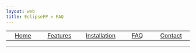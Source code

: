 ```yaml
---
layout: web
title: EclipseFP > FAQ
---
```


<!-- The list of elements -->
<center>
<table id="tableofcontents">
  <tr>
    <td width="160px" align="center" class="toc"><a href="index.html">Home</a></td>
    <td width="160px" align="center" class="toc"><a href="features.html">Features</a></td>
    <td width="160px" align="center" class="toc"><a href="install.html">Installation</a></td>
    <td width="160px" align="center" class="toc selected"><a href="faq.html">FAQ</a></td>
    <td width="160px" align="center" class="toc"><a href="contact.html">Contact</a></td>
  </tr>
</table>
</center>
<hr />
<br />
<!-- Until here the list -->
